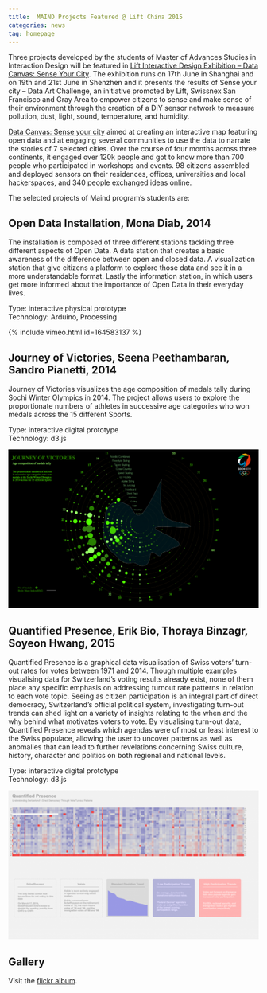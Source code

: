 ```yaml
---
title:  MAIND Projects Featured @ Lift China 2015
categories: news
tag: homepage
---
```



Three projects developed by the students of Master of Advances Studies in Interaction Design will be featured in [Lift Interactive Design Exhibition – Data Canvas: Sense Your City][1].
The exhibition runs on 17th June in Shanghai and on 19th and 21st June in Shenzhen and it presents the results of Sense your city – Data Art Challenge, an initiative promoted by Lift, Swissnex San Francisco and Gray Area to empower citizens to sense and make sense of their environment through the creation of a DIY sensor network to measure pollution, dust, light, sound, temperature, and humidity.

[Data Canvas: Sense your city][2] aimed at creating an interactive map featuring open data and at engaging several communities to use the data to narrate the stories of 7 selected cities. Over the course of four months across three continents, it engaged over 120k people and got to know more than 700 people who participated in workshops and events. 98 citizens assembled and deployed sensors on their residences, offices, universities and local hackerspaces, and 340 people exchanged ideas online.

The selected projects of Maind program’s students are:

## Open Data Installation, Mona Diab, 2014

The installation is composed of three different stations tackling three different aspects of Open Data. A data station that creates a basic awareness of the difference between open and closed data. A visualization station that give citizens a platform to explore those data and see it in a more understandable format. Lastly the information station, in which users get more informed about the importance of Open Data in their everyday lives.

Type: interactive physical prototype  
Technology: Arduino, Processing  

{% include vimeo.html id=164583137 %}

## Journey of Victories, Seena Peethambaran, Sandro Pianetti, 2014

Journey of Victories visualizes the age composition of medals tally during Sochi Winter Olympics in 2014. The project allows users to explore the proportionate numbers of athletes in successive age categories who won medals across the 15 different Sports.

Type: interactive digital prototype  
Technology: d3.js  

![Journey of Victories, Seena Peethambaran, Sandro Pianetti, 2014](Journey_of_Victories.png)

## Quantified Presence, Erik Bio, Thoraya Binzagr, Soyeon Hwang, 2015

Quantified Presence is a graphical data visualisation of Swiss voters’ turn-out rates for votes between 1971 and 2014. Though multiple examples visualising data for Switzerland’s voting results already exist, none of them place any specific emphasis on addressing turnout rate patterns in relation to each vote topic. Seeing as citizen participation is an integral part of direct democracy, Switzerland’s official political system, investigating turn-out trends can shed light on a variety of insights relating to the when and the why behind what motivates voters to vote. By visualising turn-out data, Quantified Presence reveals which agendas were of most or least interest to the Swiss populace, allowing the user to uncover patterns as well as anomalies that can lead to further revelations concerning Swiss culture, history, character and politics on both regional and national levels.

Type: interactive digital prototype  
Technology: d3.js  

![Quantified Presence, Erik Bio, Thoraya Binzagr, Soyeon Hwang, 2015](quantified-presence.png)


## Gallery

Visit the [flickr album](https://www.flickr.com/photos/maindinteraction/albums/72157654857220896).

[1]: http://liftconference.com/lift-china-15
[2]: http://datacanvas.org/sense-your-city/